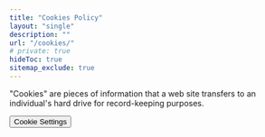 ```yaml
---
title: "Cookies Policy"
layout: "single"
description: ""
url: "/cookies/"
# private: true
hideToc: true
sitemap_exclude: true
---
```


<p>
  "Cookies" are pieces of information that a web site transfers to an
  individual's hard drive for record-keeping purposes.
</p>

<!-- OneTrust Cookies List -->
<div id="ot-sdk-cookie-policy"></div>

<!-- OneTrust Cookies Settings button start -->
<button id="ot-sdk-btn" class="btn btn-primary text-white ot-sdk-show-settings">
  Cookie Settings
</button>

<style>
article footer,
.feedback-center {
  display: none !important;
}
</style>
